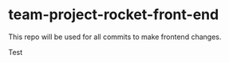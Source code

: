 # team-project-rocket-front-end
This repo will be used for all commits to make frontend changes.


Test

